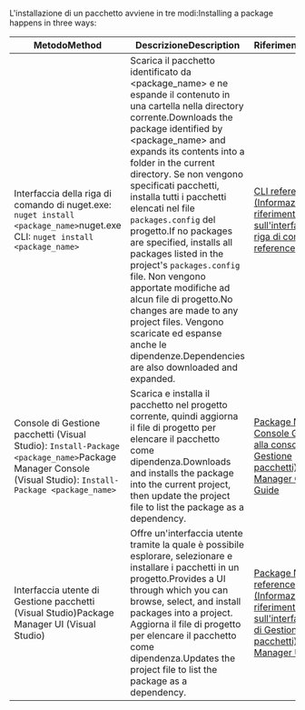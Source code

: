 <span data-ttu-id="f555a-101">L'installazione di un pacchetto avviene in tre modi:</span><span class="sxs-lookup"><span data-stu-id="f555a-101">Installing a package happens in three ways:</span></span>

| <span data-ttu-id="f555a-102">Metodo</span><span class="sxs-lookup"><span data-stu-id="f555a-102">Method</span></span> | <span data-ttu-id="f555a-103">Descrizione</span><span class="sxs-lookup"><span data-stu-id="f555a-103">Description</span></span> | <span data-ttu-id="f555a-104">Riferimento</span><span class="sxs-lookup"><span data-stu-id="f555a-104">Reference</span></span> |
| --- | --- | --- |
| <span data-ttu-id="f555a-105">Interfaccia della riga di comando di nuget.exe: `nuget install <package_name>`</span><span class="sxs-lookup"><span data-stu-id="f555a-105">nuget.exe CLI: `nuget install <package_name>`</span></span> | <span data-ttu-id="f555a-106">Scarica il pacchetto identificato da \<package_name\> e ne espande il contenuto in una cartella nella directory corrente.</span><span class="sxs-lookup"><span data-stu-id="f555a-106">Downloads the package identified by \<package_name\> and expands its contents into a folder in the current directory.</span></span> <span data-ttu-id="f555a-107">Se non vengono specificati pacchetti, installa tutti i pacchetti elencati nel file `packages.config` del progetto.</span><span class="sxs-lookup"><span data-stu-id="f555a-107">If no packages are specified, installs all packages listed in the project's `packages.config` file.</span></span> <span data-ttu-id="f555a-108">Non vengono apportate modifiche ad alcun file di progetto.</span><span class="sxs-lookup"><span data-stu-id="f555a-108">No changes are made to any project files.</span></span> <span data-ttu-id="f555a-109">Vengono scaricate ed espanse anche le dipendenze.</span><span class="sxs-lookup"><span data-stu-id="f555a-109">Dependencies are also downloaded and expanded.</span></span> | [<span data-ttu-id="f555a-110">CLI reference (Informazioni di riferimento sull'interfaccia della riga di comando)</span><span class="sxs-lookup"><span data-stu-id="f555a-110">CLI reference</span></span>](../tools/nuget-exe-CLI-Reference.md) |
| <span data-ttu-id="f555a-111">Console di Gestione pacchetti (Visual Studio): `Install-Package <package_name>`</span><span class="sxs-lookup"><span data-stu-id="f555a-111">Package Manager Console (Visual Studio): `Install-Package <package_name>`</span></span> | <span data-ttu-id="f555a-112">Scarica e installa il pacchetto nel progetto corrente, quindi aggiorna il file di progetto per elencare il pacchetto come dipendenza.</span><span class="sxs-lookup"><span data-stu-id="f555a-112">Downloads and installs the package into the current project, then update the project file to list the package as a dependency.</span></span> | [<span data-ttu-id="f555a-113">Package Manager Console Guide (Guida alla console di Gestione pacchetti)</span><span class="sxs-lookup"><span data-stu-id="f555a-113">Package Manager Console Guide</span></span>](../tools/Package-Manager-Console.md) |
| <span data-ttu-id="f555a-114">Interfaccia utente di Gestione pacchetti (Visual Studio)</span><span class="sxs-lookup"><span data-stu-id="f555a-114">Package Manager UI (Visual Studio)</span></span> | <span data-ttu-id="f555a-115">Offre un'interfaccia utente tramite la quale è possibile esplorare, selezionare e installare i pacchetti in un progetto.</span><span class="sxs-lookup"><span data-stu-id="f555a-115">Provides a UI through which you can browse, select, and install packages into a project.</span></span> <span data-ttu-id="f555a-116">Aggiorna il file di progetto per elencare il pacchetto come dipendenza.</span><span class="sxs-lookup"><span data-stu-id="f555a-116">Updates the project file to list the package as a dependency.</span></span> | [<span data-ttu-id="f555a-117">Package Manager UI reference (Informazioni di riferimento sull'interfaccia utente di Gestione pacchetti)</span><span class="sxs-lookup"><span data-stu-id="f555a-117">Package Manager UI Reference</span></span>](../tools/Package-Manager-UI.md) |